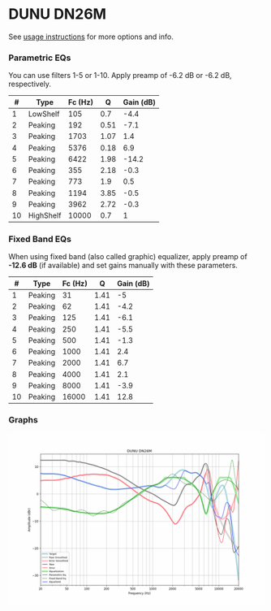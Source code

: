 # DUNU DN26M
See [usage instructions](https://github.com/jaakkopasanen/AutoEq#usage) for more options and info.

### Parametric EQs
You can use filters 1-5 or 1-10. Apply preamp of -6.2 dB or -6.2 dB, respectively.

|   # | Type      |   Fc (Hz) |    Q |   Gain (dB) |
|-----|-----------|-----------|------|-------------|
|   1 | LowShelf  |       105 | 0.7  |        -4.4 |
|   2 | Peaking   |       192 | 0.51 |        -7.1 |
|   3 | Peaking   |      1703 | 1.07 |         1.4 |
|   4 | Peaking   |      5376 | 0.18 |         6.9 |
|   5 | Peaking   |      6422 | 1.98 |       -14.2 |
|   6 | Peaking   |       355 | 2.18 |        -0.3 |
|   7 | Peaking   |       773 | 1.9  |         0.5 |
|   8 | Peaking   |      1194 | 3.85 |        -0.5 |
|   9 | Peaking   |      3962 | 2.72 |        -0.3 |
|  10 | HighShelf |     10000 | 0.7  |         1   |

### Fixed Band EQs
When using fixed band (also called graphic) equalizer, apply preamp of **-12.6 dB** (if available) and set gains manually with these parameters.

|   # | Type    |   Fc (Hz) |    Q |   Gain (dB) |
|-----|---------|-----------|------|-------------|
|   1 | Peaking |        31 | 1.41 |        -5   |
|   2 | Peaking |        62 | 1.41 |        -4.2 |
|   3 | Peaking |       125 | 1.41 |        -6.1 |
|   4 | Peaking |       250 | 1.41 |        -5.5 |
|   5 | Peaking |       500 | 1.41 |        -1.3 |
|   6 | Peaking |      1000 | 1.41 |         2.4 |
|   7 | Peaking |      2000 | 1.41 |         6.7 |
|   8 | Peaking |      4000 | 1.41 |         2.1 |
|   9 | Peaking |      8000 | 1.41 |        -3.9 |
|  10 | Peaking |     16000 | 1.41 |        12.8 |

### Graphs
![](./DUNU%20DN26M.png)

